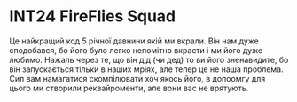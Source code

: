 # INT24 FireFlies Squad
Це найкращий код 5 річної давнини якій ми вкрали.
Він нам дуже сподобався, бо його було легко непомітно вкрасти і ми його дуже любимо.
Нажаль через те, що він дід (чи дед) то ви його зненавидите, бо він запускається тільки в наших мріях, але тепер це не наша проблема. 
Сил вам намагатися скомпілювати хоч якось його, в допоомгу для цього ми створили реквайроменти, але вони вас не врятують.
